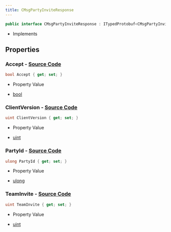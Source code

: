 ```yaml
---
title: CMsgPartyInviteResponse
---
```


```csharp
public interface CMsgPartyInviteResponse : ITypedProtobuf<CMsgPartyInviteResponse>, INativeHandle
```

- Implements

## Properties

### **Accept** - [Source Code](https://github.com/swiftly-solution/swiftlys2/blob/main/managed/src/SwiftlyS2.Generated/Protobufs/Interfaces/CMsgPartyInviteResponse.cs#L16)

```csharp
bool Accept { get; set; }
```

- Property Value

- [bool](https://learn.microsoft.com/dotnet/api/system.boolean)

### **ClientVersion** - [Source Code](https://github.com/swiftly-solution/swiftlys2/blob/main/managed/src/SwiftlyS2.Generated/Protobufs/Interfaces/CMsgPartyInviteResponse.cs#L19)

```csharp
uint ClientVersion { get; set; }
```

- Property Value

- [uint](https://learn.microsoft.com/dotnet/api/system.uint32)

### **PartyId** - [Source Code](https://github.com/swiftly-solution/swiftlys2/blob/main/managed/src/SwiftlyS2.Generated/Protobufs/Interfaces/CMsgPartyInviteResponse.cs#L13)

```csharp
ulong PartyId { get; set; }
```

- Property Value

- [ulong](https://learn.microsoft.com/dotnet/api/system.uint64)

### **TeamInvite** - [Source Code](https://github.com/swiftly-solution/swiftlys2/blob/main/managed/src/SwiftlyS2.Generated/Protobufs/Interfaces/CMsgPartyInviteResponse.cs#L22)

```csharp
uint TeamInvite { get; set; }
```

- Property Value

- [uint](https://learn.microsoft.com/dotnet/api/system.uint32)

